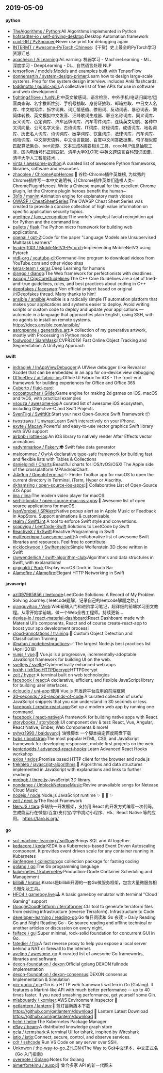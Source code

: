 ## 2019-05-09

#### python
* [TheAlgorithms / Python](https://github.com/TheAlgorithms/Python):All Algorithms implemented in Python
* [hofstadter-io / self-driving-desktop](https://github.com/hofstadter-io/self-driving-desktop):Desktop Automation framework
* [cool-RR / PySnooper](https://github.com/cool-RR/PySnooper):Never use print for debugging again
* [INTERMT / Awesome-PyTorch-Chinese](https://github.com/INTERMT/Awesome-PyTorch-Chinese):【干货】史上最全的PyTorch学习资源汇总
* [apachecn / AiLearning](https://github.com/apachecn/AiLearning):AiLearning: 机器学习 - MachineLearning - ML、深度学习 - DeepLearning - DL、自然语言处理 NLP
* [tensorflow / models](https://github.com/tensorflow/models):Models and examples built with TensorFlow
* [donnemartin / system-design-primer](https://github.com/donnemartin/system-design-primer):Learn how to design large-scale systems. Prep for the system design interview. Includes Anki flashcards.
* [toddmotto / public-apis](https://github.com/toddmotto/public-apis):A collective list of free APIs for use in software and web development.
* [fighting41love / funNLP](https://github.com/fighting41love/funNLP):中英文敏感词、语言检测、中外手机/电话归属地/运营商查询、名字推断性别、手机号抽取、身份证抽取、邮箱抽取、中日文人名库、中文缩写库、拆字词典、词汇情感值、停用词、反动词表、暴恐词表、繁简体转换、英文模拟中文发音、汪峰歌词生成器、职业名称词库、同义词库、反义词库、否定词库、汽车品牌词库、汽车零件词库、连续英文切割、各种中文词向量、公司名字大全、古诗词库、IT词库、财经词库、成语词库、地名词库、历史名人词库、诗词词库、医学词库、饮食词库、法律词库、汽车词库、动物词库、中文聊天语料、中文谣言数据、百度中文问答数据集、句子相似度匹配算法集合、bert资源、文本生成&摘要相关工具、cocoNLP信息抽取工具、国内电话号码正则匹配、清华大学XLORE:中英文跨语言百科知识图谱、清华大学人工智能技术…
* [vinta / awesome-python](https://github.com/vinta/awesome-python):A curated list of awesome Python frameworks, libraries, software and resources
* [zhaoolee / ChromeAppHeroes](https://github.com/zhaoolee/ChromeAppHeroes):🌈
谷粒-Chrome插件英雄榜, 为优秀的Chrome插件写一本中文说明书, 让Chrome插件英雄们造福人类~ ChromePluginHeroes, Write a Chinese manual for the excellent Chrome plugin, let the Chrome plugin heroes benefit the human~
* [3b1b / manim](https://github.com/3b1b/manim):Animation engine for explanatory math videos
* [OWASP / CheatSheetSeries](https://github.com/OWASP/CheatSheetSeries):The OWASP Cheat Sheet Series was created to provide a concise collection of high value information on specific application security topics.
* [ageitgey / face_recognition](https://github.com/ageitgey/face_recognition):The world's simplest facial recognition api for Python and the command line
* [pallets / flask](https://github.com/pallets/flask):The Python micro framework for building web applications.
* [openai / gpt-2](https://github.com/openai/gpt-2):Code for the paper "Language Models are Unsupervised Multitask Learners"
* [leaderj1001 / MobileNetV3-Pytorch](https://github.com/leaderj1001/MobileNetV3-Pytorch):Implementing MobileNetV3 using Pytorch
* [ytdl-org / youtube-dl](https://github.com/ytdl-org/youtube-dl):Command-line program to download videos from YouTube.com and other video sites
* [keras-team / keras](https://github.com/keras-team/keras):Deep Learning for humans
* [django / django](https://github.com/django/django):The Web framework for perfectionists with deadlines.
* [isocpp / CppCoreGuidelines](https://github.com/isocpp/CppCoreGuidelines):The C++ Core Guidelines are a set of tried-and-true guidelines, rules, and best practices about coding in C++
* [deepfakes / faceswap](https://github.com/deepfakes/faceswap):Non official project based on original /r/Deepfakes thread. Many thanks to him!
* [ansible / ansible](https://github.com/ansible/ansible):Ansible is a radically simple IT automation platform that makes your applications and systems easier to deploy. Avoid writing scripts or custom code to deploy and update your applications — automate in a language that approaches plain English, using SSH, with no agents to install on remote systems. https://docs.ansible.com/ansible/
* [aaronpenne / generative_art](https://github.com/aaronpenne/generative_art):A collection of my generative artwork, mostly with Processing in Python mode
* [foolwood / SiamMask](https://github.com/foolwood/SiamMask):[CVPR2019] Fast Online Object Tracking and Segmentation: A Unifying Approach

#### swift
* [indragiek / InAppViewDebugger](https://github.com/indragiek/InAppViewDebugger):A UIView debugger (like Reveal or Xcode) that can be embedded in an app for on-device view debugging
* [OfficeDev / ui-fabric-ios](https://github.com/OfficeDev/ui-fabric-ios):Office UI Fabric for iOS - The front-end framework for building experiences for Office and Office 365
* [Cuberto / fluid-card](https://github.com/Cuberto/fluid-card):
* [cocoatoucher / Glide](https://github.com/cocoatoucher/Glide):Game engine for making 2d games on iOS, macOS and tvOS, with practical examples
* [vsouza / awesome-ios](https://github.com/vsouza/awesome-ios):A curated list of awesome iOS ecosystem, including Objective-C and Swift Projects
* [SvenTiigi / SwiftKit](https://github.com/SvenTiigi/SwiftKit):Start your next Open-Source Swift Framework
📦
* [twostraws / Unwrap](https://github.com/twostraws/Unwrap):Learn Swift interactively on your iPhone.
* [exyte / Macaw](https://github.com/exyte/Macaw):Powerful and easy-to-use vector graphics Swift library with SVG support
* [airbnb / lottie-ios](https://github.com/airbnb/lottie-ios):An iOS library to natively render After Effects vector animations
* [vadymmarkov / Fakery](https://github.com/vadymmarkov/Fakery):👽
Swift fake data generator
* [malcommac / Owl](https://github.com/malcommac/Owl):A declarative type-safe framework for building fast and flexible lists with Tables & Collections
* [danielgindi / Charts](https://github.com/danielgindi/Charts):Beautiful charts for iOS/tvOS/OSX! The Apple side of the crossplatform MPAndroidChart.
* [Ji4n1ng / OpenInTerminal](https://github.com/Ji4n1ng/OpenInTerminal):✨
Finder Toolbar app for macOS to open the current directory in Terminal, iTerm, Hyper or Alacritty.
* [dkhamsing / open-source-ios-apps](https://github.com/dkhamsing/open-source-ios-apps):📱
Collaborative List of Open-Source iOS Apps
* [iina / iina](https://github.com/iina/iina):The modern video player for macOS.
* [serhii-londar / open-source-mac-os-apps](https://github.com/serhii-londar/open-source-mac-os-apps):🚀
Awesome list of open source applications for macOS.
* [IvanVorobei / SPAlert](https://github.com/IvanVorobei/SPAlert):Native popup alert as in Apple Music or Feedback in AppStore. Support animations & customisable.
* [realm / SwiftLint](https://github.com/realm/SwiftLint):A tool to enforce Swift style and conventions.
* [soapyigu / LeetCode-Swift](https://github.com/soapyigu/LeetCode-Swift):Solutions to LeetCode by Swift
* [ReactiveX / RxSwift](https://github.com/ReactiveX/RxSwift):Reactive Programming in Swift
* [matteocrippa / awesome-swift](https://github.com/matteocrippa/awesome-swift):A collaborative list of awesome Swift libraries and resources. Feel free to contribute!
* [nicklockwood / Swiftenstein](https://github.com/nicklockwood/Swiftenstein):Simple Wolfenstein 3D clone written in Swift
* [raywenderlich / swift-algorithm-club](https://github.com/raywenderlich/swift-algorithm-club):Algorithms and data structures in Swift, with explanations!
* [pigigaldi / Pock](https://github.com/pigigaldi/Pock):Display macOS Dock in Touch Bar
* [Alamofire / Alamofire](https://github.com/Alamofire/Alamofire):Elegant HTTP Networking in Swift

#### javascript
* [azl397985856 / leetcode](https://github.com/azl397985856/leetcode):LeetCode Solutions: A Record of My Problem Solving Journey.( leetcode题解，记录自己的leetcode解题之路。)
* [qianguyihao / Web](https://github.com/qianguyihao/Web):Web前端入门和进阶学习笔记，超详细的前端学习图文教程。从零开始学前端，做一个Web全栈工程师。持续更新...
* [devias-io / react-material-dashboard](https://github.com/devias-io/react-material-dashboard):React Dashboard made with Material UI’s components, React and of course create-react-app to boost your app development process!
* [cloud-annotations / training](https://github.com/cloud-annotations/training):🐝
Custom Object Detection and Classification Training
* [i0natan / nodebestpractices](https://github.com/i0natan/nodebestpractices):✅
The largest Node.js best practices list (April 2019)
* [vuejs / vue](https://github.com/vuejs/vue):🖖
Vue.js is a progressive, incrementally-adoptable JavaScript framework for building UI on the web.
* [sveltejs / svelte](https://github.com/sveltejs/svelte):Cybernetically enhanced web apps
* [lyxhh / lxhToolHTTPDecrypt](https://github.com/lyxhh/lxhToolHTTPDecrypt):HTTPDecrypt
* [zeit / hyper](https://github.com/zeit/hyper):A terminal built on web technologies
* [facebook / react](https://github.com/facebook/react):A declarative, efficient, and flexible JavaScript library for building user interfaces.
* [dcloudio / uni-app](https://github.com/dcloudio/uni-app):使用 Vue.js 开发跨平台应用的前端框架
* [30-seconds / 30-seconds-of-code](https://github.com/30-seconds/30-seconds-of-code):A curated collection of useful JavaScript snippets that you can understand in 30 seconds or less.
* [facebook / create-react-app](https://github.com/facebook/create-react-app):Set up a modern web app by running one command.
* [facebook / react-native](https://github.com/facebook/react-native):A framework for building native apps with React.
* [storybooks / storybook](https://github.com/storybooks/storybook):UI component dev & test: React, Vue, Angular, React Native, Ember, Web Components & more!
* [syhyz1990 / baiduyun](https://github.com/syhyz1990/baiduyun):🖖
油猴脚本 一个脚本搞定百度网盘下载
* [twbs / bootstrap](https://github.com/twbs/bootstrap):The most popular HTML, CSS, and JavaScript framework for developing responsive, mobile first projects on the web.
* [kentcdodds / advanced-react-hooks](https://github.com/kentcdodds/advanced-react-hooks):Learn Advanced React Hooks workshop
* [axios / axios](https://github.com/axios/axios):Promise based HTTP client for the browser and node.js
* [trekhleb / javascript-algorithms](https://github.com/trekhleb/javascript-algorithms):📝
Algorithms and data structures implemented in JavaScript with explanations and links to further readings
* [mrdoob / three.js](https://github.com/mrdoob/three.js):JavaScript 3D library.
* [nondanee / UnblockNeteaseMusic](https://github.com/nondanee/UnblockNeteaseMusic):Revive unavailable songs for Netease Cloud Music
* [nodejs / node](https://github.com/nodejs/node):Node.js JavaScript runtime
✨
🐢
🚀
✨
* [zeit / next.js](https://github.com/zeit/next.js):The React Framework
* [NervJS / taro](https://github.com/NervJS/taro):多端统一开发框架，支持用 React 的开发方式编写一次代码，生成能运行在微信/百度/支付宝/字节跳动小程序、H5、React Native 等的应用。 https://taro.js.org/

#### go
* [sql-machine-learning / sqlflow](https://github.com/sql-machine-learning/sqlflow):Brings SQL and AI together.
* [kedacore / keda](https://github.com/kedacore/keda):KEDA is a Kubernetes-based Event Driven Autoscaling component. It provides event driven scale for any container running in Kubernetes
* [jianfengye / collection](https://github.com/jianfengye/collection):go collection package for fasting coding
* [golang / go](https://github.com/golang/go):The Go programming language
* [kubernetes / kubernetes](https://github.com/kubernetes/kubernetes):Production-Grade Container Scheduling and Management
* [bilibili / kratos](https://github.com/bilibili/kratos):Kratos是bilibili开源的一套Go微服务框架，包含大量微服务相关框架及工具。
* [HFO4 / gameboy.live](https://github.com/HFO4/gameboy.live):🕹️
A basic gameboy emulator with terminal "Cloud Gaming" support
* [GoogleCloudPlatform / terraformer](https://github.com/GoogleCloudPlatform/terraformer):CLI tool to generate terraform files from existing infrastructure (reverse Terraform). Infrastructure to Code
* [developer-learning / reading-go](https://github.com/developer-learning/reading-go):Go 每日阅读和 Go 夜读 > Daily Reading Go and Night Reading Go - Go source reading and offline technical or another articles or discussion on every night.
* [faiface / gui](https://github.com/faiface/gui):Super minimal, rock-solid foundation for concurrent GUI in Go.
* [fatedier / frp](https://github.com/fatedier/frp):A fast reverse proxy to help you expose a local server behind a NAT or firewall to the internet.
* [avelino / awesome-go](https://github.com/avelino/awesome-go):A curated list of awesome Go frameworks, libraries and software
* [dexon-foundation / dexon](https://github.com/dexon-foundation/dexon):Official golang DEXON fullnode implementation
* [dexon-foundation / dexon-consensus](https://github.com/dexon-foundation/dexon-consensus):DEXON consensus Implementation & Simulation
* [gin-gonic / gin](https://github.com/gin-gonic/gin):Gin is a HTTP web framework written in Go (Golang). It features a Martini-like API with much better performance -- up to 40 times faster. If you need smashing performance, get yourself some Gin.
* [mlabouardy / komiser](https://github.com/mlabouardy/komiser):AWS Environment Inspector
👮
* [getlantern / lantern](https://github.com/getlantern/lantern):🔴
蓝灯最新版本下载 https://github.com/getlantern/download
🔴
Lantern Latest Download https://github.com/getlantern/download
🔴
* [helm / helm](https://github.com/helm/helm):The Kubernetes Package Manager
* [eBay / beam](https://github.com/eBay/beam):A distributed knowledge graph store
* [gcla / termshark](https://github.com/gcla/termshark):A terminal UI for tshark, inspired by Wireshark
* [istio / istio](https://github.com/istio/istio):Connect, secure, control, and observe services.
* [cdr / sshcode](https://github.com/cdr/sshcode):Run VS Code on any server over SSH.
* [Unknwon / the-way-to-go_ZH_CN](https://github.com/Unknwon/the-way-to-go_ZH_CN):《The Way to Go》中文译本，中文正式名《Go 入门指南》
* [overnote / Golang](https://github.com/overnote/Golang):Notes for Golang
* [aimerforreimu / auxpi](https://github.com/aimerforreimu/auxpi):🍭
集合多家 API 的新一代图床
